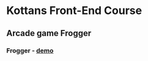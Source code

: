# Kottans Front-End Course

## Arcade game Frogger

### Frogger - [demo](https://kurosavaakira.github.io/kottans-frontend/task_js_oop/frogger)